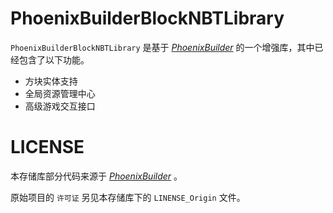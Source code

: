 # PhoenixBuilderBlockNBTLibrary
`PhoenixBuilderBlockNBTLibrary` 是基于 [_PhoenixBuilder_](https://github.com/LNSSPsd/PhoenixBuilder) 的一个增强库，其中已经包含了以下功能。
- 方块实体支持
- 全局资源管理中心
- 高级游戏交互接口

# LICENSE
本存储库部分代码来源于 [_PhoenixBuilder_](https://github.com/LNSSPsd/PhoenixBuilder) 。

原始项目的 `许可证` 另见本存储库下的 `LINENSE_Origin` 文件。